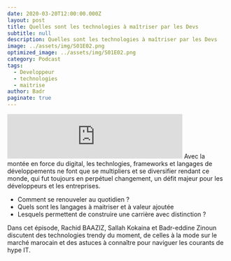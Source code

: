 ```yaml
---
date: 2020-03-20T12:00:00.000Z
layout: post
title: Quelles sont les technologies à maîtriser par les Devs
subtitle: null
description: Quelles sont les technologies à maîtriser par les Devs
image: ../assets/img/S01E02.png
optimized_image: ../assets/img/S01E02.png
category: Podcast
tags:
  - Developpeur
  - technologies
  - maitrise
author: Badr
paginate: true
---
```


<iframe src="https://anchor.fm/devcastma/embed/episodes/S01E02-Quelles-sont-les-technologies--matriser-par-les-Devs-eb61uv" height="102px" width="400px" frameborder="0" scrolling="no"></iframe>
 Avec la montée en force du digital, les technlogies, frameworks et langages de développements ne font que se multipliers et se diversifier rendant ce monde, qui fut toujours en perpétuel changement, un défit majeur pour les développeurs et les entreprises. 

- Comment se renouveler au quotidien ? 
- Quels sont les langages à maitriser et à valeur ajoutée
- Lesquels permettent de construire une carrière avec distinction ? 

Dans cet épisode, Rachid BAAZIZ, Sallah Kokaina et Badr-eddine Zinoun discutent des technologies trendy du moment, de celles à la mode sur le marché marocain et des astuces à connaître pour naviguer les courants de hype IT.




